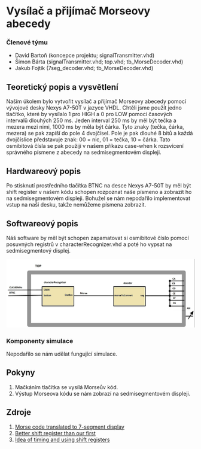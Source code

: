 # Vysílač a přijímač Morseovy abecedy

### Členové týmu

* David Bartoň (koncepce projektu; signalTransmitter.vhd)
* Šimon Bárta (signalTransmitter.vhd; top.vhd; tb_MorseDecoder.vhd)
* Jakub Fojtík (7seg_decoder.vhd; tb_MorseDecoder.vhd)

## Teoretický popis a vysvětlení

Naším úkolem bylo vytvořit vysílač a přijímač Morseovy abecedy pomocí vývojové desky Nexys A7-50T v jazyce VHDL. Chtěli jsme použít jedno tlačítko, které by vysílalo 1 pro HIGH a 0 pro LOW pomocí časových intervalů dlouhých 250 ms. Jeden interval 250 ms by měl být tečka a mezera mezi nimi, 1000 ms by měla být čárka. Tyto znaky (tečka, čárka, mezera) se pak zapíší do pole 4 dvojčísel. Pole je pak dlouhé 8 bitů a každá dvojčíslice představuje znak: 00 = nic, 01 = tečka, 10 = čárka. Tato osmibitová čísla se pak použijí v našem příkazu case-when k rozsvícení správného písmene z abecedy na sedmisegmentovém displeji.



## Hardwareový popis

Po stisknutí prostředního tlačítka BTNC na desce Nexys A7-50T by měl být shift register v našem kódu schopen rozpoznat naše písmeno a zobrazit ho na sedmisegmentovém displeji. Bohužel se nám nepodařilo implementovat vstup na naši desku, takže nemůžeme písmena zobrazit.

## Softwareový popis

Náš software by měl být schopen zapamatovat si osmibitové číslo pomocí posuvných registrů v characterRecognizer.vhd a poté ho vypsat na sedmisegmentový displej.

![Diagram](Diagram.PNG)

### Komponenty simulace

Nepodařilo se nám udělat fungující simulace. 

## Pokyny

1. Mačkáním tlačítka se vysílá Morseův kód.
2. Výstup Morseova kódu se nám zobrazí na sedmisegmentovém displeji. 

## Zdroje

1. [Morse code translated to 7-segment display](https://fakoo.de/en/siekoo.html)
2. [Better shift register than our first](https://www.instructables.com/Basys-3-Morse-Decoder/)
3. [Idea of timing and using shift registers](https://www.researchgate.net/publication/305379385_Morse_code_decoder_design_in_VHDL_using_FPGA_Spartan_3E_development_kit) 

